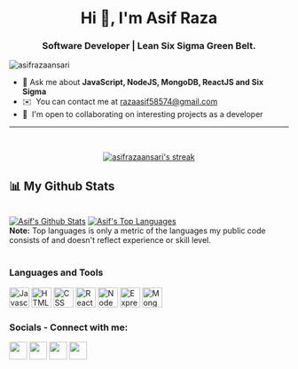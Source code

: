 <h1 align="center">Hi 👋, I'm Asif Raza</h1>
<h3 align="center">Software Developer | Lean Six Sigma Green Belt.</h3>

<p align="left"> <img src="https://komarev.com/ghpvc/?username=asifrazaansari&label=Profile%20views&color=0e75b6&style=flat" alt="asifrazaansari" /> </p>

*   💬 Ask me about **JavaScript, NodeJS, MongoDB, ReactJS and Six Sigma**
*   ✉️  You can contact me at [razaasif58574@gmail.com](mailto:razaasif58574@gmail.com)
*   🤝  I'm open to collaborating on interesting projects as a developer


<hr>

<br>
<p align="center">
    <a href="https://github.com/asifrazaansari/github-readme-streak-stats">
        <img title="🔥 Get streak stats for your profile at git.io/streak-stats" alt="asifrazaansari's streak" src="https://github-readme-streak-stats.herokuapp.com/?user=asifrazaansari&theme=black-ice&hide_border=true&stroke=0000&background=060A0CD0"/>
    </a>
</p>

## 📊 My Github Stats

  <br/>
    <a href="https://github.com/asifrazaansari/github-readme-stats"><img alt="Asif's Github Stats" src="https://github-readme-stats.vercel.app/api?username=asifrazaansari&show_icons=true&count_private=true&theme=react&hide_border=true&bg_color=0D1117" /></a>
  <a href="https://github.com/asifrazaansari/github-readme-stats"><img alt="Asif's Top Languages" src="https://github-readme-stats.vercel.app/api/top-langs/?username=asifrazaansari&langs_count=8&count_private=true&layout=compact&theme=react&hide_border=true&bg_color=0D1117" /></a>
  <br/>
  <b>Note:</b> Top languages is only a metric of the languages my public code consists of and doesn't reflect experience or skill level.

<br/>
<br/>

### Languages and Tools

<p align="left">
<a href="https://developer.mozilla.org/en-US/docs/Web/JavaScript" target="_blank" rel="noreferrer"><img src="https://raw.githubusercontent.com/danielcranney/readme-generator/main/public/icons/skills/javascript-colored.svg" width="36" height="36" alt="Javascript" /></a>
<a href="https://developer.mozilla.org/en-US/docs/Glossary/HTML5" target="_blank" rel="noreferrer"><img src="https://raw.githubusercontent.com/danielcranney/readme-generator/main/public/icons/skills/html5-colored.svg" width="36" height="36" alt="HTML5" /></a>
<a href="https://developer.mozilla.org/en-US/docs/Web/CSS" target="_blank" rel="noreferrer"><img src="https://raw.githubusercontent.com/danielcranney/readme-generator/main/public/icons/skills/css3-colored.svg" width="36" height="36" alt="CSS" /></a>
<a href="https://reactjs.org/" target="_blank" rel="noreferrer"><img src="https://raw.githubusercontent.com/danielcranney/readme-generator/main/public/icons/skills/react-colored.svg" width="36" height="36" alt="React" /></a>
<a href="https://nodejs.org/en/" target="_blank" rel="noreferrer"><img src="https://raw.githubusercontent.com/danielcranney/readme-generator/main/public/icons/skills/nodejs-colored.svg" width="36" height="36" alt="NodeJS" /></a>
<a href="https://expressjs.com/" target="_blank" rel="noreferrer"><img src="https://raw.githubusercontent.com/danielcranney/readme-generator/main/public/icons/skills/express-colored-dark.svg" width="36" height="36" alt="Express" /></a>
<a href="https://www.mongodb.com/" target="_blank" rel="noreferrer"><img src="https://raw.githubusercontent.com/danielcranney/readme-generator/main/public/icons/skills/mongodb-colored.svg" width="36" height="36" alt="MongoDB" /></a>



### Socials - Connect with me:

<p align="left">
<a href="https://discord.com/users/ASIF RAZA#6199" target="_blank" rel="noreferrer"><img src="https://raw.githubusercontent.com/danielcranney/readme-generator/main/public/icons/socials/discord.svg" width="32" height="32" /></a> 
<a href="https://www.github.com/asifrazaansari" target="_blank" rel="noreferrer"><img src="https://raw.githubusercontent.com/danielcranney/readme-generator/main/public/icons/socials/github-dark.svg" width="32" height="32" /></a> 
<a href="https://www.linkedin.com/in/asifrazaansari/" target="_blank" rel="noreferrer"><img src="https://raw.githubusercontent.com/danielcranney/readme-generator/main/public/icons/socials/linkedin.svg" width="32" height="32" /></a>
<a href="https://www.leetcode.com/asifrazaansari" target="_blank" rel="noreferrer"><img src="https://raw.githubusercontent.com/rahuldkjain/github-profile-readme-generator/master/src/images/icons/Social/leet-code.svg" width="32" height="32" /></a>
</p>
